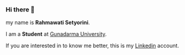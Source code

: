 ### Hi there 👋 

my name is **Rahmawati Setyorini**.

I am a **Student** at [Gunadarma University](https://www.gunadarma.ac.id/).

If you are interested in to know me better, this is my [Linkedin](https://www.linkedin.com/in/setyorinirahmarw/) account.
